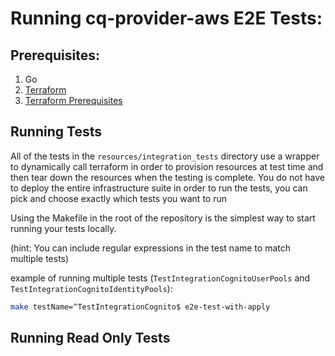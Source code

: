 # Running cq-provider-aws E2E Tests:


## Prerequisites:

1. Go
2. [Terraform](https://learn.hashicorp.com/tutorials/terraform/install-cli)
3. [Terraform Prerequisites](https://learn.hashicorp.com/tutorials/terraform/aws-build)



## Running Tests

All of the tests in the `resources/integration_tests` directory use a wrapper to dynamically call terraform in order to provision resources at test time and then tear down the resources when the testing is complete. You do not have to deploy the entire infrastructure suite in order to run the tests, you can pick and choose exactly which tests you want to run

Using the Makefile in the root of the repository is the simplest way to start running your tests locally. 

(hint: You can include regular expressions in the test name to match multiple tests)

example of running multiple tests (`TestIntegrationCognitoUserPools` and `TestIntegrationCognitoIdentityPools`):
``` bash
make testName=^TestIntegrationCognito$ e2e-test-with-apply
```





## Running Read Only Tests